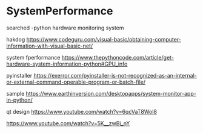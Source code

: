 # SystemPerformance
searched
-python hardware monitoring system


hakdog
https://www.codeguru.com/visual-basic/obtaining-computer-information-with-visual-basic-net/

system fperformance
https://www.thepythoncode.com/article/get-hardware-system-information-python#GPU_info

pyinstaller
https://exerror.com/pyinstaller-is-not-recognized-as-an-internal-or-external-command-operable-program-or-batch-file/

sample
https://www.earthinversion.com/desktopapps/system-monitor-app-in-python/

qt design
https://www.youtube.com/watch?v=6qcVaT8Wol8

https://www.youtube.com/watch?v=5K__zwBj_nY
